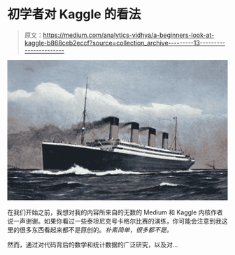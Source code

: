 # 初学者对 Kaggle 的看法

> 原文：<https://medium.com/analytics-vidhya/a-beginners-look-at-kaggle-b868ceb2eccf?source=collection_archive---------13----------------------->

![](img/49ce9275e1681fca4c033e17719b776d.png)

在我们开始之前，我想对我的内容所来自的无数的 Medium 和 Kaggle 内核作者说一声谢谢。如果你看过一些泰坦尼克号卡格尔比赛的演练，你可能会注意到我这里的很多东西看起来都不是原创的。*朴素简单*，*很多都不是。*

然而，通过对代码背后的数学和统计数据的广泛研究，以及对…